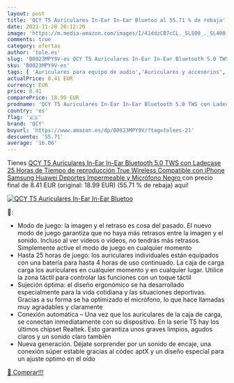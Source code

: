 ```yaml
---
layout: post
title: 'QCY T5 Auriculares In-Ear In-Ear Bluetoo al 55.71 % de rebaja'
date: 2021-11-28 20:12:20
image: 'https://m.media-amazon.com/images/I/41ddzCB7cCL._SL500_._SL400_.jpg'
comments: true
category: ofertas
author: 'tole.es'
slug: 'B0823MPY9V-es QCY T5 Auriculares In-Ear In-Ear Bluetooth 5.0 TWS con...'
sku: 'B0823MPY9V-es'
tags: [ 'Auriculares para equipo de audio','Auriculares y accesorios','Electrónica','iphone','qcy', ]
actualPrice: 8.41 EUR
currency: EUR
price: 8.41
comparePrice: 18.99 EUR
prodname: 'QCY T5 Auriculares In-Ear In-Ear Bluetooth 5.0 TWS con Ladecase  25 Horas de Tiempo de reproducción  True Wireless  Compatible con iPhone Samsung Huawei  Deportes  Impermeable y Micrófono  Negro '
country: 'es'
flag: '🇪🇸'
brand: 'QCY'
buyurl: 'https://www.amazon.es/dp/B0823MPY9V/?tag=tolees-21'
descuento: '55.71'
average: '16.06'
---
```


Tienes [QCY T5 Auriculares In-Ear In-Ear Bluetooth 5.0 TWS con Ladecase  25 Horas de Tiempo de reproducción  True Wireless  Compatible con iPhone Samsung Huawei  Deportes  Impermeable y Micrófono  Negro ](https://www.amazon.es/dp/B0823MPY9V/?tag=tolees-21) con precio final de  8.41 EUR (original: 18.99 EUR) (55.71 %  de rebaja) aqui!

[![QCY T5 Auriculares In-Ear In-Ear Bluetoo](https://m.media-amazon.com/images/I/41ddzCB7cCL._SL500_._SL400_.jpg)](https://www.amazon.es/dp/B0823MPY9V/?tag=tolees-21)

🔎:

- Modo de juego: la imagen y el retraso es cosa del pasado. El nuevo modo de juego garantiza que no haya más retrasos entre la imagen y el sonido. Incluso al ver vídeos o vídeos, no tendrás más retrasos. Simplemente active el modo de juego en cualquier momento
- Hasta 25 horas de juego: los auriculares individuales están equipados con una batería para hasta 4 horas de uso continuado. La caja de carga carga los auriculares en cualquier momento y en cualquier lugar. Utilice la zona táctil para controlar las funciones con un toque táctil
- Sujeción óptima: el diseño ergonómico se ha desarrollado especialmente para la vida cotidiana y las situaciones deportivas. Gracias a su forma se ha optimizado el micrófono, lo que hace llamadas muy agradables y claramente
- Conexión automática – Una vez que los auriculares de la caja de carga, se conectan inmediatamente con su dispositivo. En la serie T5 hay los últimos chipset Realtek. Esto garantiza unos graves limpios, agudos claros y un sonido claro también
- Nueva generación. Déjate sorprender por un sonido de encaje, una conexión súper estable gracias al códec aptX y un diseño especial para un ajuste optimo en el oído

[🛒 Comprar!!!](https://www.amazon.es/dp/B0823MPY9V/?tag=tolees-21)
